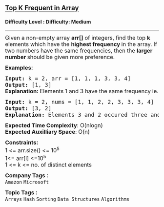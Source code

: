 <h2><a href="https://www.geeksforgeeks.org/problems/top-k-frequent-elements-in-array/1">Top K Frequent in Array</a></h2><h3>Difficulty Level : Difficulty: Medium</h3><hr><div class="problems_problem_content__Xm_eO"><p><span style="font-size: 18px;">Given a non-empty array <strong>arr[]</strong> of integers, find the top <strong>k</strong> elements which have the <strong>highest frequency </strong>in the array. If two numbers have the same frequencies, then the <strong>larger number </strong>should be given more preference.</span></p>
<p><span style="font-size: 18px;"><strong>Examples:</strong></span></p>
<pre><span style="font-size: 18px;"><strong>Input: </strong>k = 2,<strong> </strong>arr = [1, 1, 1, 3, 3, 4]<br></span><span style="font-size: 18px;"><strong>Output: </strong>[1, 3]<br><strong style="font-family: -apple-system, BlinkMacSystemFont, 'Segoe UI', Roboto, Oxygen, Ubuntu, Cantarell, 'Open Sans', 'Helvetica Neue', sans-serif;">Explanation: </strong><span style="font-family: -apple-system, BlinkMacSystemFont, 'Segoe UI', Roboto, Oxygen, Ubuntu, Cantarell, 'Open Sans', 'Helvetica Neue', sans-serif;">Elements 1 and 3 have the same frequency ie. 2. Therefore, in this case, the answer includes the element 1 and 3.</span></span></pre>
<pre><span style="font-size: 18px;"><strong>Input: </strong>k<strong> = </strong>2<strong>, </strong>nums = [1, 1, 2, 2, 3, 3, 3, 4] <br></span><span style="font-size: 18px;"><strong>Output: </strong>[3, 2]<strong>
Explanation: </strong>Elements 3 and 2 occured three and two times respectively.</span></pre>
<p><span style="font-size: 18px;"><strong>Expected Time Complexity</strong>: O(nlogn)<br><strong>Expected Auxilliary Space</strong>: O(n)</span></p>
<p><span style="font-size: 18px;"><strong>Constraints: </strong></span><br><span style="font-size: 18px;">1 &lt;= arr.size() &lt;= 10<sup>5</sup><br>1&lt;= arr[i] &lt;=10<sup>5<br></sup></span><span style="font-size: 18px;">1 &lt;= k &lt;= no. of distinct elements</span></p></div><p><span style=font-size:18px><strong>Company Tags : </strong><br><code>Amazon</code>&nbsp;<code>Microsoft</code>&nbsp;<br><p><span style=font-size:18px><strong>Topic Tags : </strong><br><code>Arrays</code>&nbsp;<code>Hash</code>&nbsp;<code>Sorting</code>&nbsp;<code>Data Structures</code>&nbsp;<code>Algorithms</code>&nbsp;